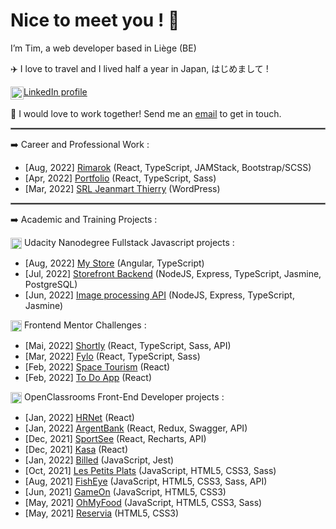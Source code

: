 # Nice to meet you ! 👋

I’m Tim, a web developer based in Liège (BE)

✈️ I love to travel and I lived half a year in Japan, はじめまして !

<img align="center" src="https://img.icons8.com/color/48/000000/linkedin.png" alt="LinkedIn icon by Icons8" height="21" /><a href="https://www.linkedin.com/in/tim-jeanmart-29540020b" target="blank">LinkedIn profile</a>

📧 I would love to work together! Send me an [email](mailto:tim.jeanmart@hotmail.com) to get in touch.

<hr style="border:1px solid gray"> </hr>

➡️ Career and Professional Work :

   - [Aug, 2022] [Rimarok](https://rimarok.com/) (React, TypeScript, JAMStack, Bootstrap/SCSS)
   - [Apr, 2022] [Portfolio](https://github.com/Tim-jn/site-perso) (React, TypeScript, Sass)
   - [Mar, 2022] [SRL Jeanmart Thierry](https://jeanmartth.be/) (WordPress)

<hr style="border:1px solid gray"> </hr>

➡️ Academic and Training Projects :

  <img align="center" src="https://img.icons8.com/external-tal-revivo-shadow-tal-revivo/24/000000/external-udacity-a-for-profit-educational-organization-founded-by-offering-massive-open-online-courses-logo-shadow-tal-revivo.png" alt="Udacity Icon" height="18" /> Udacity Nanodegree Fullstack Javascript projects :
    
   - [Aug, 2022] [My Store](https://github.com/Tim-jn/my-store) (Angular, TypeScript)
   - [Jul, 2022] [Storefront Backend](https://github.com/Tim-jn/store-front-backend) (NodeJS, Express, TypeScript, Jasmine, PostgreSQL)
   - [Jun, 2022] [Image processing API](https://github.com/Tim-jn/image-processing-api) (NodeJS, Express, TypeScript, Jasmine)
    
   <img align="center" src="https://cdn.brandfetch.io/frontendmentor.io/fallback/transparent/theme/dark/h/256/w/256/icon" alt="Frontend Mentor Icon" height="18" /> Frontend Mentor Challenges : 
    
   - [Mai, 2022] [Shortly](https://github.com/Tim-jn/Shortly) (React, TypeScript, Sass, API)
   - [Mar, 2022] [Fylo](https://github.com/Tim-jn/Fylo) (React, TypeScript, Sass)
   - [Feb, 2022] [Space Tourism](https://github.com/Tim-jn/space-tourism) (React)
   - [Feb, 2022] [To Do App](https://github.com/Tim-jn/to-do-app) (React)
    
   <img align="center" src="https://www.jobirl.com/images/societe/1621324779.jpg" alt="OpenClassrooms Icon" height="18"/> OpenClassrooms Front-End Developer projects :
    
   - [Jan, 2022] [HRNet](https://github.com/Tim-jn/TimothyJeanmart_14_07012022) (React)
   - [Jan, 2022] [ArgentBank](https://github.com/Tim-jn/TimothyJeanmart_13_17122021) (React, Redux, Swagger, API)
   - [Dec, 2021] [SportSee](https://github.com/Tim-jn/TimothyJeanmart_12_29112021) (React, Recharts, API)
   - [Dec, 2021] [Kasa](https://github.com/Tim-jn/TimothyJeanmart_11_07112021) (React)
   - [Jan, 2022] [Billed](https://github.com/Tim-jn/TimothyJeanmart_9_11102021) (JavaScript, Jest)
   - [Oct, 2021] [Les Petits Plats](https://github.com/Tim-jn/TimothyJeanmart_7_24082021) (JavaScript, HTML5, CSS3, Sass)
   - [Aug, 2021] [FishEye](https://github.com/Tim-jn/TimothyJeanmart_6_01072021) (JavaScript, HTML5, CSS3, Sass, API)
   - [Jun, 2021] [GameOn](https://github.com/Tim-jn/TimothyJeanmart_4_01062021) (JavaScript, HTML5, CSS3)
   - [May, 2021] [OhMyFood](https://github.com/Tim-jn/TimothyJeanmart_3_10052021) (JavaScript, HTML5, CSS3, Sass)
   - [May, 2021] [Reservia](https://github.com/Tim-jn/TimothyJeanmart_2_16042021) (HTML5, CSS3)
    
  <!-- <img align="center" src="https://img.icons8.com/external-tal-revivo-color-tal-revivo/24/000000/external-udemycom-is-an-online-learning-and-teaching-platform-logo-color-tal-revivo.png" alt="Udemy icon by Icons8" height="18" /> Udemy projects : 
  
  - [Jan, 2022] [Twitch clone](https://github.com/Tim-jn/twitch-clone) (React) -->
